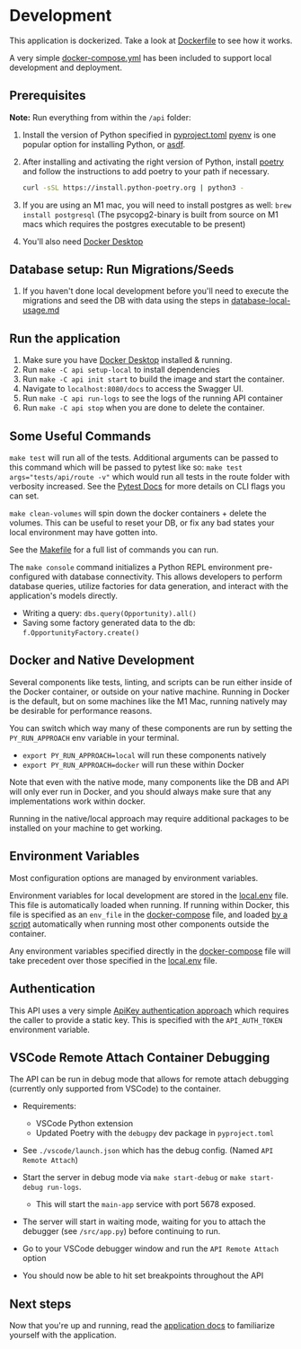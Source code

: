 # Development

This application is dockerized. Take a look at [Dockerfile](../../api/Dockerfile) to see how it works.

A very simple [docker-compose.yml](../../docker-compose.yml) has been included to support local development and deployment.

## Prerequisites

**Note:** Run everything from within the `/api` folder:

1. Install the version of Python specified in [pyproject.toml](../../api/pyproject.toml)
   [pyenv](https://github.com/pyenv/pyenv#installation) is one popular option for installing Python,
   or [asdf](https://asdf-vm.com/).

2. After installing and activating the right version of Python, install
   [poetry](https://python-poetry.org/docs/#installation) and follow the instructions to add poetry to your path if necessary.

   ```bash
   curl -sSL https://install.python-poetry.org | python3 -
   ```

3. If you are using an M1 mac, you will need to install postgres as well: `brew install postgresql` (The psycopg2-binary is built from source on M1 macs which requires the postgres executable to be present)

4. You'll also need [Docker Desktop](https://www.docker.com/products/docker-desktop/)

## Database setup: Run Migrations/Seeds

1. If you haven't done local development before you'll need to execute the migrations and seed the DB with data using the steps in [database-local-usage.md](database/database-local-usage.md)

## Run the application

1. Make sure you have [Docker Desktop](https://www.docker.com/products/docker-desktop/) installed & running.
2. Run `make -C api setup-local` to install dependencies
3. Run `make -C api init start` to build the image and start the container.
4. Navigate to `localhost:8080/docs` to access the Swagger UI.
5. Run `make -C api run-logs` to see the logs of the running API container
6. Run `make -C api stop` when you are done to delete the container.

## Some Useful Commands

`make test` will run all of the tests. Additional arguments can be passed to this command which will be passed to pytest like so: `make test args="tests/api/route -v"` which would run all tests in the route folder with verbosity increased. See the [Pytest Docs](https://docs.pytest.org/en/7.1.x/reference/reference.html#command-line-flags) for more details on CLI flags you can set.

`make clean-volumes` will spin down the docker containers + delete the volumes. This can be useful to reset your DB, or fix any bad states your local environment may have gotten into.

See the [Makefile](../../api/Makefile) for a full list of commands you can run.

The `make console` command initializes a Python REPL environment pre-configured with database connectivity. This allows developers to perform database queries, utilize factories for data generation, and interact with the application's models directly.
- Writing a query: `dbs.query(Opportunity).all()`
- Saving some factory generated data to the db: `f.OpportunityFactory.create()`

## Docker and Native Development

Several components like tests, linting, and scripts can be run either inside of the Docker container, or outside on your native machine.
Running in Docker is the default, but on some machines like the M1 Mac, running natively may be desirable for performance reasons.

You can switch which way many of these components are run by setting the `PY_RUN_APPROACH` env variable in your terminal.

* `export PY_RUN_APPROACH=local` will run these components natively
* `export PY_RUN_APPROACH=docker` will run these within Docker

Note that even with the native mode, many components like the DB and API will only ever run in Docker, and you should always make sure that any implementations work within docker.

Running in the native/local approach may require additional packages to be installed on your machine to get working.

## Environment Variables

Most configuration options are managed by environment variables.

Environment variables for local development are stored in the [local.env](../../api/local.env) file. This file is automatically loaded when running. If running within Docker, this file is specified as an `env_file` in the [docker-compose](../../docker-compose.yml) file, and loaded [by a script](../../api/src/util/local.py) automatically when running most other components outside the container.

Any environment variables specified directly in the [docker-compose](../../docker-compose.yml) file will take precedent over those specified in the [local.env](../../api/local.env) file.

## Authentication

This API uses a very simple [ApiKey authentication approach](https://apiflask.com/authentication/#use-external-authentication-library) which requires the caller to provide a static key. This is specified with the `API_AUTH_TOKEN` environment variable.

## VSCode Remote Attach Container Debugging

The API can be run in debug mode that allows for remote attach debugging (currently only supported from VSCode) to the container.

- Requirements:

  - VSCode Python extension
  - Updated Poetry with the `debugpy` dev package in `pyproject.toml`

- See `./vscode/launch.json` which has the debug config. (Named `API Remote Attach`)

- Start the server in debug mode via `make start-debug` or `make start-debug run-logs`.
    - This will start the `main-app` service with port 5678 exposed.

- The server will start in waiting mode, waiting for you to attach the debugger (see `/src/app.py`) before continuing to run.

- Go to your VSCode debugger window and run the `API Remote Attach` option

- You should now be able to hit set breakpoints throughout the API



## Next steps

Now that you're up and running, read the [application docs](../../api/README.md) to familiarize yourself with the application.
